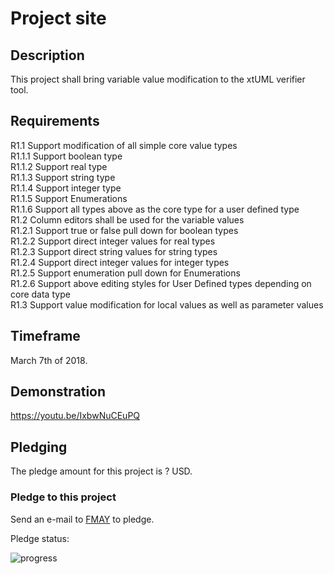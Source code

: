 # <Project Name> Project site

## Description

This project shall bring variable value modification to the xtUML verifier tool.

## Requirements

R1.1 Support modification of all simple core value types  
  R1.1.1 Support boolean type  
  R1.1.2 Support real type  
  R1.1.3 Support string type  
  R1.1.4 Support integer type  
  R1.1.5 Support Enumerations  
  R1.1.6 Support all types above as the core type for a user defined type  
R1.2 Column editors shall be used for the variable values  
  R1.2.1 Support true or false pull down for boolean types  
  R1.2.2 Support direct integer values for real types  
  R1.2.3 Support direct string values for string types  
  R1.2.4 Support direct integer values for integer types  
  R1.2.5 Support enumeration pull down for Enumerations  
  R1.2.6 Support above editing styles for User Defined types depending on core data type  
R1.3 Support value modification for local values as well as parameter values  

## Timeframe  

March 7th of 2018. 

## Demonstration  

https://youtu.be/IxbwNuCEuPQ

## Pledging

The pledge amount for this project is ? USD.  

### Pledge to this project
Send an e-mail to [FMAY](mailto:travis.london@gmail.com) to pledge.  

Pledge status:  

![progress](http://progressed.io/bar/0 "progress")
 
